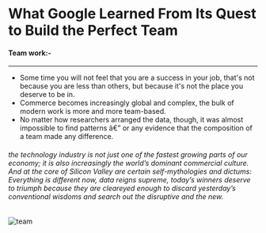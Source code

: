 # What Google Learned From Its Quest to Build the Perfect Team
#### Team work:-
----------------------------------
* Some time you will not feel that you are a success in your job, that's not because you are less than others, but because it's not the place you deserve to be in.
* Commerce becomes increasingly global and complex, the bulk of modern work is more and more team-based.
* No matter how researchers arranged the data, though, it was almost impossible to find patterns â€” or any evidence that the composition of a team made any difference. 
###### the technology industry is not just one of the fastest growing parts of our economy; it is also increasingly the world’s dominant commercial culture. And at the core of Silicon Valley are certain self-mythologies and dictums: Everything is different now, data reigns supreme, today’s winners deserve to triumph because they are cleareyed enough to discard yesterday’s conventional wisdoms and search out the disruptive and the new.

![team](https://base.imgix.net/files/base/ebm/industryweek/image/2019/04/industryweek_21286_teamwork.png?auto=format&fit=crop&h=432&w=768)
